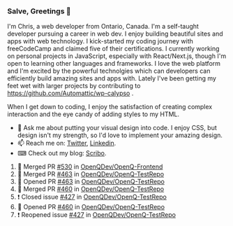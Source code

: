 ### Salve, Greetings 👋

I'm Chris, a web developer from Ontario, Canada. I'm a self-taught developer pursuing a career in web dev. I enjoy building beautiful sites and apps with web technology.
I kick-started my coding journey with freeCodeCamp and claimed five of their certifications.  I currently working on personal projects in JavaScript, especially with React/Next.js, though I'm open to learning other languages and frameworks. I love the web platform and I'm excited by the powerful technolgies which can developers can efficiently build amazing sites and apps with. Lately I've been getting my feet wet with larger projects by contributing to https://github.com/Automattic/wp-calypso .

When I get down to coding, I enjoy the satisfaction of creating complex interaction and the eye candy of adding styles to my HTML. 

- 💬 Ask me about putting your visual design into code. I enjoy CSS, but design isn't my strength, so I'd love to implement your amazing design.
- 📫 Reach me on: [Twitter](https://twitter.com/Christo28120856), [Linkedin](https://www.linkedin.com/in/christopher-stevers-07b9a5204/).
- ⌨ Check out my blog: [Scribo](https://christopherstevers.cf).
<!--
**Christopher-Stevers/Christopher-Stevers** is a ✨ _special_ ✨ repository because its `README.md` (this file) appears on your GitHub profile.

Here are some ideas to get you started:

- 🔭 I’m currently working on ...
- 🌱 I’m currently learning ...
- 👯 I’m looking to collaborate on ...
- 🤔 I’m looking for help with ...
- 😄 Pronouns: ...
- ⚡ Fun fact: ...
-->

<!--START_SECTION:activity-->
1. 🎉 Merged PR [#530](https://github.com/OpenQDev/OpenQ-Frontend/pull/530) in [OpenQDev/OpenQ-Frontend](https://github.com/OpenQDev/OpenQ-Frontend)
2. 🎉 Merged PR [#463](https://github.com/OpenQDev/OpenQ-TestRepo/pull/463) in [OpenQDev/OpenQ-TestRepo](https://github.com/OpenQDev/OpenQ-TestRepo)
3. 💪 Opened PR [#463](https://github.com/OpenQDev/OpenQ-TestRepo/pull/463) in [OpenQDev/OpenQ-TestRepo](https://github.com/OpenQDev/OpenQ-TestRepo)
4. 🎉 Merged PR [#460](https://github.com/OpenQDev/OpenQ-TestRepo/pull/460) in [OpenQDev/OpenQ-TestRepo](https://github.com/OpenQDev/OpenQ-TestRepo)
5. ❗️ Closed issue [#427](https://github.com/OpenQDev/OpenQ-TestRepo/issues/427) in [OpenQDev/OpenQ-TestRepo](https://github.com/OpenQDev/OpenQ-TestRepo)
6. 💪 Opened PR [#460](https://github.com/OpenQDev/OpenQ-TestRepo/pull/460) in [OpenQDev/OpenQ-TestRepo](https://github.com/OpenQDev/OpenQ-TestRepo)
7. ❗️ Reopened issue [#427](https://github.com/OpenQDev/OpenQ-TestRepo/issues/427) in [OpenQDev/OpenQ-TestRepo](https://github.com/OpenQDev/OpenQ-TestRepo)
<!--END_SECTION:activity-->
